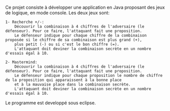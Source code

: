 Ce projet consiste à développer une application en Java proposant des jeux de logique, en mode console. 
Les deux jeux sont:
    
    1- Recherche +/-:
        Découvrir la combinaison à 4 chiffres de l'adversaire (le défenseur). Pour ce faire, l'attaquant fait une proposition.
        Le défenseur indique pour chaque chiffre de la combinaison proposée si le chiffre de sa combinaison est plus grand (+), 
        plus petit (-) ou si c'est le bon chiffre (=).
        L'attaquant doit deviner la combinaison secrète en un nombre d'essais égal à 10.
        
    2- Mastermind:
        Découvrir la combinaison à 4 chiffres de l'adversaire (le défenseur). Pour ce faire, l'attaquant fait une proposition. 
        Le défenseur indique pour chaque proposition le nombre de chiffre de la proposition qui apparaissent à la bonne place 
        et à la mauvaise place dans la combinaison secrète.
        L'attaquant doit deviner la combinaison secrète en un nombre d'essais égal à 10.
        
Le programme est developpé sous eclipse.
